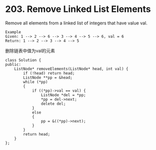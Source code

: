 # 203. Remove Linked List Elements
Remove all elements from a linked list of integers that have value val.
```
Example
Given: 1 --> 2 --> 6 --> 3 --> 4 --> 5 --> 6, val = 6
Return: 1 --> 2 --> 3 --> 4 --> 5
```

删除链表中值为val的元素
```
class Solution {
public:
	ListNode* removeElements(ListNode* head, int val) {
		if (!head) return head;
		ListNode **pp = &head;
		while (*pp)
		{
			if ((*pp)->val == val) {
				ListNode *del = *pp;
				*pp = del->next;
				delete del;
			}
			else
			{
				pp = &((*pp)->next);
			}
		}
		return head;
	}
};
```
